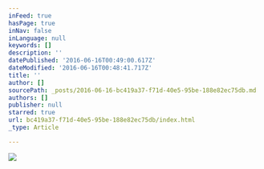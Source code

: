```yaml
---
inFeed: true
hasPage: true
inNav: false
inLanguage: null
keywords: []
description: ''
datePublished: '2016-06-16T00:49:00.617Z'
dateModified: '2016-06-16T00:48:41.717Z'
title: ''
author: []
sourcePath: _posts/2016-06-16-bc419a37-f71d-40e5-95be-188e82ec75db.md
authors: []
publisher: null
starred: true
url: bc419a37-f71d-40e5-95be-188e82ec75db/index.html
_type: Article

---
```

![](https://the-grid-user-content.s3-us-west-2.amazonaws.com/40040713-8f8d-4bfc-af52-c855fe0d41c7.png)